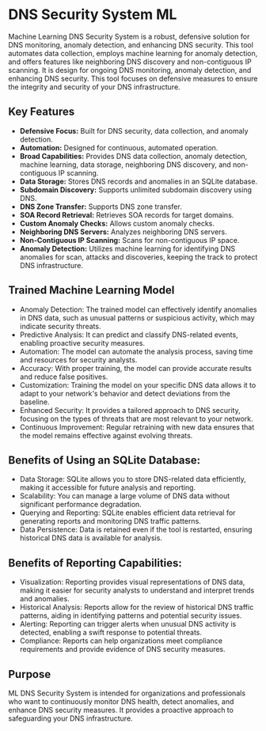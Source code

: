 # DNS Security System ML

Machine Learning DNS Security System is a robust, defensive solution for DNS monitoring, anomaly detection, and enhancing DNS security. This tool automates data collection, employs machine learning for anomaly detection, and offers features like neighboring DNS discovery and non-contiguous IP scanning. It is design for ongoing DNS monitoring, anomaly detection, and enhancing DNS security. This tool focuses on defensive measures to ensure the integrity and security of your DNS infrastructure.

## Key Features

- **Defensive Focus:** Built for DNS security, data collection, and anomaly detection.
- **Automation:** Designed for continuous, automated operation.
- **Broad Capabilities:** Provides DNS data collection, anomaly detection, machine learning, data storage, neighboring DNS discovery, and non-contiguous IP scanning.
- **Data Storage:** Stores DNS records and anomalies in an SQLite database.
- **Subdomain Discovery:** Supports unlimited subdomain discovery using DNS.
- **DNS Zone Transfer:** Supports DNS zone transfer.
- **SOA Record Retrieval:** Retrieves SOA records for target domains.
- **Custom Anomaly Checks:** Allows custom anomaly checks.
- **Neighboring DNS Servers:** Analyzes neighboring DNS servers.
- **Non-Contiguous IP Scanning:** Scans for non-contiguous IP space.
- **Anomaly Detection:** Utilizes machine learning for identifying DNS anomalies for scan, attacks and discoveries, keeping the track to protect DNS infrastructure.

## Trained Machine Learning Model
- Anomaly Detection: The trained model can effectively identify anomalies in DNS data, such as unusual patterns or suspicious activity, which may indicate security threats.
- Predictive Analysis: It can predict and classify DNS-related events, enabling proactive security measures.
- Automation: The model can automate the analysis process, saving time and resources for security analysts.
- Accuracy: With proper training, the model can provide accurate results and reduce false positives.
- Customization: Training the model on your specific DNS data allows it to adapt to your network's behavior and detect deviations from the baseline.
- Enhanced Security: It provides a tailored approach to DNS security, focusing on the types of threats that are most relevant to your network.
- Continuous Improvement: Regular retraining with new data ensures that the model remains effective against evolving threats.

## Benefits of Using an SQLite Database:

- Data Storage: SQLite allows you to store DNS-related data efficiently, making it accessible for future analysis and reporting.
- Scalability: You can manage a large volume of DNS data without significant performance degradation.
- Querying and Reporting: SQLite enables efficient data retrieval for generating reports and monitoring DNS traffic patterns.
- Data Persistence: Data is retained even if the tool is restarted, ensuring historical DNS data is available for analysis.

## Benefits of Reporting Capabilities:

- Visualization: Reporting provides visual representations of DNS data, making it easier for security analysts to understand and interpret trends and anomalies.
- Historical Analysis: Reports allow for the review of historical DNS traffic patterns, aiding in identifying patterns and potential security issues.
- Alerting: Reporting can trigger alerts when unusual DNS activity is detected, enabling a swift response to potential threats.
- Compliance: Reports can help organizations meet compliance requirements and provide evidence of DNS security measures.


## Purpose

ML DNS Security System is intended for organizations and professionals who want to continuously monitor DNS health, detect anomalies, and enhance DNS security measures. It provides a proactive approach to safeguarding your DNS infrastructure.
